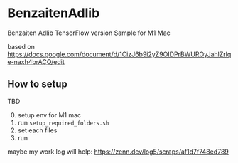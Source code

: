 # BenzaitenAdlib
Benzaiten Adlib TensorFlow version Sample for M1 Mac

based on https://docs.google.com/document/d/1CizJ6b9i2yZ9OIDPrBWUROyJahlZrlqe-naxh4brACQ/edit

## How to setup

TBD

0. setup env for M1 mac
1. run `setup_required_folders.sh`
2. set each files
3. run

maybe my work log will help: https://zenn.dev/log5/scraps/af1d7f748ed789
